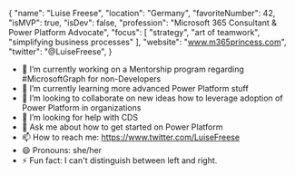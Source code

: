 {
"name": "Luise Freese",
"location": "Germany",
"favoriteNumber": 42,
"isMVP": true,
"isDev": false,
"profession": "Microsoft 365 Consultant & Power Platform Advocate",
"focus":
[
    "strategy",
    "art of teamwork",
    "simplifying business processes"
],
"website": "www.m365princess.com",
"twitter": "@LuiseFreese",
}

- 🔭 I’m currently working on a Mentorship program regarding #MicrosoftGraph for non-Developers
- 🌱 I’m currently learning more advanced Power Platform stuff
- 👯 I’m looking to collaborate on new ideas how to leverage adoption of Power Platform in organizations
- 🤔 I’m looking for help with CDS
- 💬 Ask me about how to get started on Power Platform 
- 📫 How to reach me: https://www.twitter.com/LuiseFreese
- 😄 Pronouns: she/her
- ⚡ Fun fact: I can't distinguish between left and right. 


